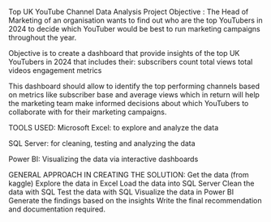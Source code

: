 Top UK YouTube Channel Data Analysis Project
Objective :
The Head of Marketing of an organisation wants to find out who are the top YouTubers in 2024 to decide which YouTuber would be best to run marketing campaigns throughout the year.

Objective is to create a dashboard that provide insights of the top UK YouTubers in 2024 that includes their:
subscribers count
total views
total videos
engagement metrics

This dashboard should allow to identify the top performing channels based on metrics like subscriber base and average views which in return will help the marketing team make informed decisions about which YouTubers to collaborate with for their marketing campaigns.

TOOLS USED:
Microsoft Excel: to explore and analyze the data 

SQL Server: for cleaning, testing and analyzing the data

Power BI: Visualizing the data via interactive dashboards



GENERAL APPROACH IN CREATING THE SOLUTION:
Get the data (from kaggle)
Explore the data in Excel
Load the data into SQL Server
Clean the data with SQL
Test the data with SQL
Visualize the data in Power BI
Generate the findings based on the insights
Write the final recommendation and documentation required.

